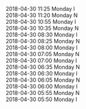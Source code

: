 2018-04-30 11:25 Monday  I  
2018-04-30 11:20 Monday  N  
2018-04-30 10:55 Monday  I  
2018-04-30 10:35 Monday  N  
2018-04-30 08:30 Monday  I  
2018-04-30 08:25 Monday  N  
2018-04-30 08:00 Monday  I  
2018-04-30 07:05 Monday  N  
2018-04-30 07:00 Monday  I  
2018-04-30 06:35 Monday  N  
2018-04-30 06:30 Monday  I  
2018-04-30 06:05 Monday  N  
2018-04-30 06:00 Monday  I  
2018-04-30 05:55 Monday  N  
2018-04-30 05:50 Monday  I  
